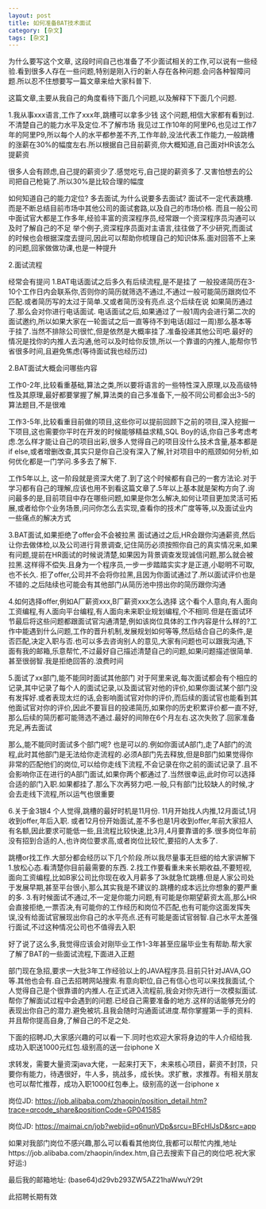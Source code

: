 ```yaml
---
layout: post
title: 如何准备BAT技术面试
category: [杂文]
tags: [杂文]
---
```



为什么要写这个文章, 这段时间自己也准备了不少面试相关的工作,可以说有一些经验.看到很多人存在一些问题,特别是刚入行的新人存在各种问题.会问各种智障问题.所以忍不住想要写一篇文章来给大家科普下.

这篇文章,主要从我自己的角度看待下面几个问题,以及解释下下面几个问题.

1.我从事xxx语言,工作了xxx年,跳槽可以拿多少钱
这个问题,相信大家都有看到过.不清楚自己的能力水平及定位.不了解市场
我见过工作10年的阿里P6,也见过工作7年的阿里P9,所以每个人的水平都参差不齐,工作年龄,没法代表工作能力,一般跳槽的涨薪在30%的幅度左右.所以根据自己目前薪资,你大概知道,自己面对HR该怎么提薪资

很多人会有顾虑,自己提的薪资少了.感觉吃亏,自己提的薪资多了.又害怕想去的公司把自己枪毙了.所以30%是比较合理的幅度

如何知道自己的能力定位?
多去面试,为什么说要多去面试? 面试不一定代表跳槽.而是不断总结目前市场中其他公司的面试套路,以及自己的市场价格.
而且一般公司中面试官大都是工作多年,经验丰富的资深程序员,经常跟一个资深程序员沟通可以及时了解自己的不足
举个例子,资深程序员面对主语言,往往做了不少研究,而面试的时候也会根据深度去提问,因此可以帮助你梳理自己的知识体系.面对回答不上来的问题,回家做做功课,也是一种提升


2.面试流程

经常会有提问
1.BAT电话面试之后多久有后续流程,是不是挂了
一般投递简历在3-10个工作日内会联系你,否则你的简历就筛选不通过,不通过一般可能简历跟岗位不匹配.或者简历写的太过于简单.又或者简历没有亮点.这个后续在说
如果简历通过了.那么会对你进行电话面试.
电话面试之后,如果通过了一般1周内会进行第二次的面试邀约,所以如果大家在一轮面试之后一直等待不到电话(超过一周)那么基本等于挂了.当然不排除公司很忙,但是依然是大概率挂了.准备投递其他公司吧.最好的情况是找你的内推人去沟通,他可以及时给你反馈,所以一个靠谱的内推人,能帮你节省很多时间,且避免焦虑(等待面试我也经历过)

2.BAT面试大概会问哪些内容

工作0-2年,比较看重基础,算法之类,所以要将语言的一些特性深入原理,以及高级特性及其原理,最好都要掌握了解,算法类的自己多准备下,一般不同公司都会出3-5的算法题目,不是很难

工作3-5年,比较看重目前做的项目,这些你可以提前回顾下之前的项目,深入挖掘一下项目,这也需要你平时在开发的时候能够精益求精,SQL Boy的话,你自己多考虑考虑.怎么样才能让自己的项目出彩,很多人觉得自己的项目没什么技术含量,基本都是if else,或者增删改查,其实只是你自己没有深入了解,针对项目中的瓶颈如何分析,如何优化都是一门学问.多多去了解下.

工作5年以上, 这一阶段就是资深大佬了.到了这个时候都有自己的一套方法论.对于学习都有自己的理解,应该也用不到看这篇文章了.5年以上基本就是架构方向了.询问最多的是,目前项目中存在哪些问题,如果是你怎么解决,如何让项目更加灵活可拓展,或者给你个业务场景,问问你怎么去实现,查看你的技术广度等等,以及面试业内一些痛点的解决方式

3.BAT面试,如果拒绝了offer会不会被拉黑
面试通过之后,HR会跟你沟通薪资,然后让你去做体检,以及公司进行背景调查,记住简历必须按照你自己的真实情况来,如果有问题,提前在HR面试的时候说清楚,如果因为背景调查发现诚信问题,那么就会被拉黑.这样得不偿失.且身为一个程序员,一步一步踏踏实实才是正道,小聪明不可取,也不长久.
拒了offer,公司并不会将你拉黑,且因为你面试通过了.所以面试评价也是不错的.之后陆续也可能会有其他部门从简历池中捞出你的简历跟你沟通

4.如何选择offer,例如A厂薪资xxx,B厂薪资xxx怎么选择
这个看个人意向,有人面向工资编程,有人面向平台编程,有人面向未来职业规划编程,个不相同.但是在面试环节最后将这些问题都跟面试官沟通清楚,例如该岗位具体的工作内容是什么样的?工作中能遇到什么问题,工作的晋升机制,发展规划如何等等,然后结合自己的条件,是否匹配,决定入职与否.也可以多去咨询别人的意见,大家有问题也可以跟我沟通,下面有我的邮箱,乐意帮忙,不过最好自己描述清楚自己的问题,如果问题描述很简单.甚至很弱智.我是拒绝回答的.浪费时间

5.面试了xx部门,能不能同时面试其他部门
对于阿里来说,每次面试都会有个相应的记录,其中记录了每个人的面试记录,以及面试官对他的评价,如果你面试某个部门没有发挥好.或者表现太烂的话,会影响面试官对你的评价,而后续的面试官也能看到其他面试官对你的评价,因此不要盲目的投递简历,如果你的历史积累评价都一直不好,那么后续的简历都可能筛选不通过.最好的间隙在6个月左右.这次失败了.回家准备充足,再去面试

那么,能不能同时面试多个部门呢? 也是可以的.例如你面试A部门,走了A部门的流程,此时其他部门是无法给你走流程的.必须A部门先去释放,但是B部门如果觉得你非常的匹配他们的岗位,可以给你走线下流程,不会记录在你之前的面试记录了.且不会影响你正在进行的A部门面试,如果你两个都通过了.当然很幸运,此时你可以选择合适的部门入职.如果都挂了.那么下次再努力吧.一般,只有部门比较缺人的时候,才会去走线下流程,所以运气也很重要

6.关于金3银4
个人觉得,跳槽的最好时机是11月份. 11月开始找人内推,12月面试,1月收到offer,年后入职. 或者12月份开始面试,差不多也是1月收到offer,年前大家招人有名额,因此要求可能低一些,且流程比较快速,比3月,4月要靠谱的多.很多岗位年前没有招到合适的人,也许岗位要求高,或者岗位比较忙,要招的人太多了.


跳槽or找工作.大部分都会经历以下几个阶段.所以我尽量事无巨细的给大家讲解下
1.放松心态.看清楚你目前最需要的东西.
2.找工作要看重未来长期收益,不要短视,面向工资编程,比如B家公司比你现在收入月薪多了3k就急忙跳槽.但是人家公司处于发展早期,甚至平台很小,那么其实我是不建议的.跳槽的成本远比你想象的要严重的多.
3.有时候面试不通过,不一定是你能力问题,有可能是你期望薪资太高,那么HR会直接拒绝,一票否决,有可能你的工作经历和岗位不匹配,也有可能你这面发挥失误,没有给面试官展现出你自己的水平亮点.还有可能是面试官弱智.自己水平太差强行面试,不过这种情况公司也不值得去入职

好了说了这么多,我觉得应该会对刚毕业工作1-3年甚至应届毕业生有帮助.帮大家了解了BAT的一些面试流程,下面进入正题

部门现在急招,要求一大批3年工作经验以上的JAVA程序员.目前只针对JAVA,GO等.其他也会有.自己去招聘网站搜索.有意向职位,自己有信心也可以来找我面试,个人觉得自己是个很靠谱的内推人.在正式进入流程前,我会对你先进行一次模拟面试.帮你了解面试过程中会遇到的问题.已经自己需要准备的地方.这样的话能够充分的表现出你自己的潜力.避免被坑.且我会随时沟通面试进度.帮你掌握第一手的资料.并且帮你提高自身,了解自己的不足之处.

下面的招聘JD,大家感兴趣的可以看一下.同时也欢迎大家将身边的牛人介绍给我.成功入职送1000元红包.级别高的送一台iphone X

求转发，需要大量资深java大佬，一起来打天下，未来核心项目，薪资不封顶，只要你有能力，待遇很好，牛人多，挑战多，成长快。求扩散，求推荐。有相关朋友也可以帮忙推荐，成功入职1000红包奉上。级别高的送一台iphone x

岗位JD: https://job.alibaba.com/zhaopin/position_detail.htm?trace=qrcode_share&positionCode=GP041585

岗位JD: https://maimai.cn/job?webjid=q6nunVDp&srcu=BFcHIJsD&src=app

如果对我部门岗位不感兴趣,那么可以看看其他岗位,我都可以帮忙内推,地址https://job.alibaba.com/zhaopin/index.htm,自己去搜索下自己的岗位吧.祝大家好运:)

最后我的邮箱地址: (base64)d29vb293ZW5AZ21haWwuY29t

此招聘长期有效















